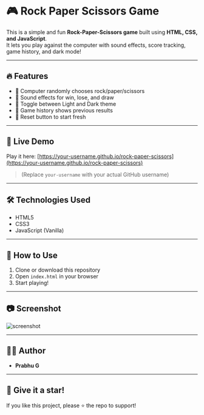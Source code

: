 # 🎮 Rock Paper Scissors Game

This is a simple and fun **Rock-Paper-Scissors game** built using **HTML, CSS, and JavaScript**.  
It lets you play against the computer with sound effects, score tracking, game history, and dark mode!

---

## 🔥 Features
- 🧠 Computer randomly chooses rock/paper/scissors
- 🎵 Sound effects for win, lose, and draw
- 🌙 Toggle between Light and Dark theme
- 📜 Game history shows previous results
- 🔄 Reset button to start fresh

---

## 🚀 Live Demo
Play it here: [https://your-username.github.io/rock-paper-scissors](https://your-username.github.io/rock-paper-scissors)

> (Replace `your-username` with your actual GitHub username)

---

## 🛠️ Technologies Used
- HTML5
- CSS3
- JavaScript (Vanilla)

---

## 📂 How to Use
1. Clone or download this repository
2. Open `index.html` in your browser
3. Start playing!

---

## 📷 Screenshot
![screenshot](https://via.placeholder.com/700x400?text=Rock-Paper-Scissors+Game+Screenshot)

---

## 👨‍💻 Author
- **Prabhu G**

---

## 🌟 Give it a star!
If you like this project, please ⭐ the repo to support!

